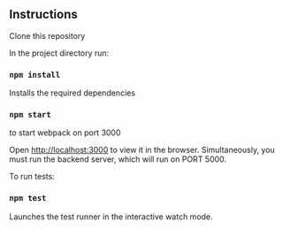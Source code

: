 ## Instructions


Clone this repository

In the project directory run:

### `npm install`

Installs the required dependencies<br>

### `npm start`

to start webpack on port 3000<br>

Open [http://localhost:3000](http://localhost:3000) to view it in the browser.
Simultaneously, you must run the backend server, which will run on PORT 5000.<br>



To run tests:<br>

### `npm test`
Launches the test runner in the interactive watch mode.<br>

